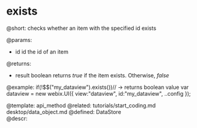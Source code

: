 exists
=============



@short:
	checks whether an item with the specified id exists

@params:
- id		id		the id of an item


@returns:
- result     boolean         returns <i>true</i> if the item exists. Otherwise, <i>false</i>

@example:
if(!$$("my_dataview").exists())// -> returns boolean value
    var dataview = new webix.UI({
        view:"dataview",
        id:"my_dataview",
        ..config
    });

@template:	api_method
@related: 
	tutorials/start_coding.md
    desktop/data_object.md
@defined:	DataStore	
@descr:


